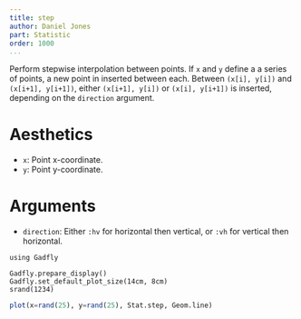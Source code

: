 ```yaml
---
title: step
author: Daniel Jones
part: Statistic
order: 1000
...
```


Perform stepwise interpolation between points. If `x` and `y` define a a series
of points, a new point in inserted between each. Between `(x[i], y[i])` and
`(x[i+1], y[i+1])`, either `(x[i+1], y[i])` or `(x[i], y[i+1])` is inserted,
depending on the `direction` argument.


# Aesthetics

  * `x`: Point x-coordinate.
  * `y`: Point y-coordinate.

# Arguments

  * `direction`: Either `:hv` for horizontal then vertical, or `:vh` for
    vertical then horizontal.


```{.julia hide="true" results="none"}
using Gadfly

Gadfly.prepare_display()
Gadfly.set_default_plot_size(14cm, 8cm)
srand(1234)
```

```julia
plot(x=rand(25), y=rand(25), Stat.step, Geom.line)
```


